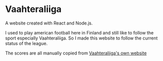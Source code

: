 # Vaahteraliiga

A website created with React and Node.js.

I used to play american football here in Finland and still like to follow the sport especially Vaahteraliiga.
So I made this website to follow the current status of the league.

The scores are all manually copied from [Vaahteraliiga's own website](https://tulospalvelu.jenkkifutis.fi/taulukot#season:2,series:26,phase:1,group:60)
